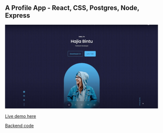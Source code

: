 ## A Profile App - React, CSS, Postgres, Node, Express

<img src='/assets/portfolio.png' alt='Profile' width='600' />

[Live demo here](https://aaron-james-profile-demo.vercel.app/)

[Backend code](https://github.com/jaymzdrury/profile-backend.git)
